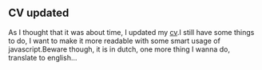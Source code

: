 <article><h2>CV updated</h2>As I thought that it was about time, I updated my <a href="http://www.wnas.nl/?page_id=182" title="cv">cv</a>.I still have some things to do, I want to make it more readable with some smart usage of javascript.Beware though, it is in dutch, one more thing I wanna do, translate to english...</article>
